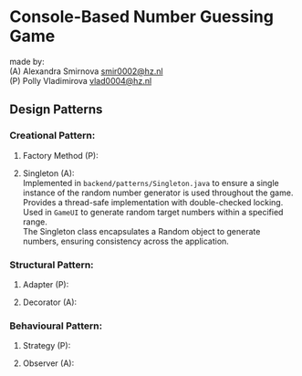 # Console-Based Number Guessing Game

made by:
<br>
(A) Alexandra Smirnova smir0002@hz.nl
<br>
(P) Polly Vladimirova vlad0004@hz.nl

## Design Patterns

### Creational Pattern:
1. Factory Method (P):

2. Singleton (A):
<br> Implemented in `backend/patterns/Singleton.java` to ensure a single instance of the random number generator is used throughout the game. 
<br> Provides a thread-safe implementation with double-checked locking. 
<br> Used in `GameUI` to generate random target numbers within a specified range.
<br> The Singleton class encapsulates a Random object to generate numbers, ensuring consistency across the application.

### Structural Pattern:
1. Adapter (P):

2. Decorator (A):


### Behavioural Pattern:
1. Strategy (P):

2. Observer (A):
